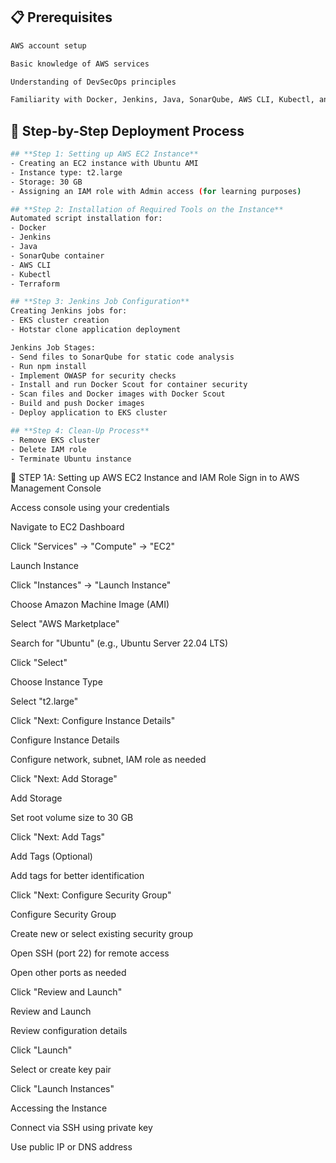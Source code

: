 ## 📋 Prerequisites
```bash
AWS account setup

Basic knowledge of AWS services

Understanding of DevSecOps principles

Familiarity with Docker, Jenkins, Java, SonarQube, AWS CLI, Kubectl, and Terraform
```

## 🚀 Step-by-Step Deployment Process

```bash
## **Step 1: Setting up AWS EC2 Instance**
- Creating an EC2 instance with Ubuntu AMI
- Instance type: t2.large
- Storage: 30 GB
- Assigning an IAM role with Admin access (for learning purposes)

## **Step 2: Installation of Required Tools on the Instance**
Automated script installation for:
- Docker
- Jenkins
- Java
- SonarQube container
- AWS CLI
- Kubectl
- Terraform

## **Step 3: Jenkins Job Configuration**
Creating Jenkins jobs for:
- EKS cluster creation
- Hotstar clone application deployment

Jenkins Job Stages:
- Send files to SonarQube for static code analysis
- Run npm install
- Implement OWASP for security checks
- Install and run Docker Scout for container security
- Scan files and Docker images with Docker Scout
- Build and push Docker images
- Deploy application to EKS cluster

## **Step 4: Clean-Up Process**
- Remove EKS cluster
- Delete IAM role
- Terminate Ubuntu instance

```
🔧 STEP 1A: Setting up AWS EC2 Instance and IAM Role
Sign in to AWS Management Console

Access console using your credentials

Navigate to EC2 Dashboard

Click "Services" → "Compute" → "EC2"

Launch Instance

Click "Instances" → "Launch Instance"

Choose Amazon Machine Image (AMI)

Select "AWS Marketplace"

Search for "Ubuntu" (e.g., Ubuntu Server 22.04 LTS)

Click "Select"

Choose Instance Type

Select "t2.large"

Click "Next: Configure Instance Details"

Configure Instance Details

Configure network, subnet, IAM role as needed

Click "Next: Add Storage"

Add Storage

Set root volume size to 30 GB

Click "Next: Add Tags"

Add Tags (Optional)

Add tags for better identification

Click "Next: Configure Security Group"

Configure Security Group

Create new or select existing security group

Open SSH (port 22) for remote access

Open other ports as needed

Click "Review and Launch"

Review and Launch

Review configuration details

Click "Launch"

Select or create key pair

Click "Launch Instances"

Accessing the Instance

Connect via SSH using private key

Use public IP or DNS address
